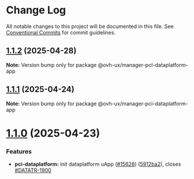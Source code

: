# Change Log

All notable changes to this project will be documented in this file.
See [Conventional Commits](https://conventionalcommits.org) for commit guidelines.

## [1.1.2](https://github.com/ovh/manager/compare/@ovh-ux/manager-pci-dataplatform-app@1.1.1...@ovh-ux/manager-pci-dataplatform-app@1.1.2) (2025-04-28)

**Note:** Version bump only for package @ovh-ux/manager-pci-dataplatform-app





## [1.1.1](https://github.com/ovh/manager/compare/@ovh-ux/manager-pci-dataplatform-app@1.1.0...@ovh-ux/manager-pci-dataplatform-app@1.1.1) (2025-04-24)

**Note:** Version bump only for package @ovh-ux/manager-pci-dataplatform-app





# [1.1.0](https://github.com/ovh/manager/compare/@ovh-ux/manager-pci-dataplatform-app@1.0.0...@ovh-ux/manager-pci-dataplatform-app@1.1.0) (2025-04-23)


### Features

* **pci-dataplatform:** init dataplatform uApp ([#15628](https://github.com/ovh/manager/issues/15628)) ([5912ba2](https://github.com/ovh/manager/commit/5912ba21d48a87b297c096694966090b05a95ea6)), closes [#DATATR-1900](https://github.com/ovh/manager/issues/DATATR-1900)
